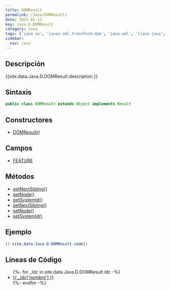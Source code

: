 ```yaml
---
title: DOMResult
permalink: /Java/DOMResult/
date: 2021-01-11
key: Java.D.DOMResult
category: Java
tags: ['java se', 'javax.xml.transform.dom', 'java.xml', 'clase java', 'Java 1.4']
sidebar: 
  nav: java
---
```


## Descripción
{{site.data.Java.D.DOMResult.description }}

## Sintaxis
~~~java
public class DOMResult extends Object implements Result
~~~

## Constructores
* [DOMResult()](/Java/DOMResult/DOMResult/)

## Campos
* [FEATURE](/Java/DOMResult/FEATURE/)

## Métodos
* [getNextSibling()](/Java/DOMResult/getNextSibling/)
* [getNode()](/Java/DOMResult/getNode/)
* [getSystemId()](/Java/DOMResult/getSystemId/)
* [setNextSibling()](/Java/DOMResult/setNextSibling/)
* [setNode()](/Java/DOMResult/setNode/)
* [setSystemId()](/Java/DOMResult/setSystemId/)

## Ejemplo
~~~java
{{ site.data.Java.D.DOMResult.code}}
~~~

## Líneas de Código
<ul>
{%- for _ldc in site.data.Java.D.DOMResult.ldc -%}
   <li>
       <a href="{{_ldc['url'] }}">{{ _ldc['nombre'] }}</a>
   </li>
{%- endfor -%}
</ul>
